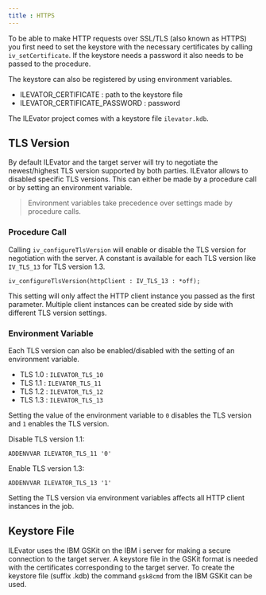 ```yaml
---
title : HTTPS
---
```


To be able to make HTTP requests over SSL/TLS (also known as HTTPS) you first need to set the 
keystore with the necessary certificates by calling `iv_setCertificate`. If the keystore needs 
a password it also needs to be passed to the procedure.

The keystore can also be registered by using environment variables.

- ILEVATOR_CERTIFICATE : path to the keystore file
- ILEVATOR_CERTIFICATE_PASSWORD : password

The ILEvator project comes with a keystore file `ilevator.kdb`.


## TLS Version

By default ILEvator and the target server will try to negotiate the newest/highest TLS version
supported by both parties. ILEvator allows to disabled specific TLS versions. This can either be
made by a procedure call or by setting an environment variable.

> Environment variables take precedence over settings made by procedure calls.

### Procedure Call

Calling `iv_configureTlsVersion` will enable or disable the TLS version for negotiation with the
server. A constant is available for each TLS version like `IV_TLS_13` for TLS version 1.3.

```
iv_configureTlsVersion(httpClient : IV_TLS_13 : *off);
```

This setting will only affect the HTTP client instance you passed as the first parameter. Multiple
client instances can be created side by side with different TLS version settings.


### Environment Variable

Each TLS version can also be enabled/disabled with the setting of an environment variable. 

- TLS 1.0 : `ILEVATOR_TLS_10`
- TLS 1.1 : `ILEVATOR_TLS_11`
- TLS 1.2 : `ILEVATOR_TLS_12`
- TLS 1.3 : `ILEVATOR_TLS_13`

Setting the value of the environment variable to `0` disables the TLS version and `1` enables the TLS version.

Disable TLS version 1.1:

```
ADDENVVAR ILEVATOR_TLS_11 '0'
```

Enable TLS version 1.3:

```
ADDENVVAR ILEVATOR_TLS_13 '1'
```

Setting the TLS version via environment variables affects all HTTP client instances in the job.


## Keystore File

ILEvator uses the IBM GSKit on the IBM i server for making a secure connection to the target server.
A keystore file in the GSKit format is needed with the certificates corresponding to the target
server. To create the keystore file (suffix .kdb) the command `gsk8cmd` from the IBM GSKit can be used.

